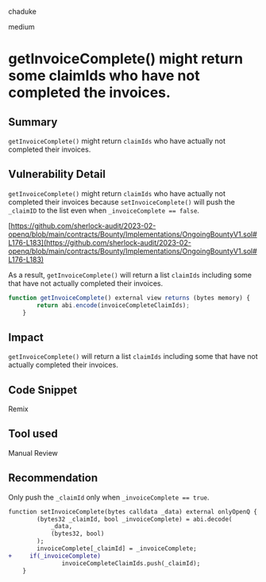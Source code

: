 chaduke

medium

# getInvoiceComplete() might return some claimIds who have not completed the invoices.

## Summary
``getInvoiceComplete()`` might return ``claimIds`` who have actually not completed their invoices.

## Vulnerability Detail
``getInvoiceComplete()`` might return ``claimIds`` who have actually not completed their invoices because ``setInvoiceComplete()`` will push the ``_claimID`` to the list even when ``_invoiceComplete == false``.

[https://github.com/sherlock-audit/2023-02-openq/blob/main/contracts/Bounty/Implementations/OngoingBountyV1.sol#L176-L183](https://github.com/sherlock-audit/2023-02-openq/blob/main/contracts/Bounty/Implementations/OngoingBountyV1.sol#L176-L183)

As a result, ``getInvoiceComplete()`` will return a list ``claimIds`` including some that have not actually completed their invoices. 

```javascript
function getInvoiceComplete() external view returns (bytes memory) {
        return abi.encode(invoiceCompleteClaimIds);
    }
```

## Impact
``getInvoiceComplete()`` will return a list ``claimIds`` including some that have not actually completed their invoices.

## Code Snippet
Remix

## Tool used

Manual Review

## Recommendation
Only push the ``_claimId`` only when ``_invoiceComplete == true``.
```diff
function setInvoiceComplete(bytes calldata _data) external onlyOpenQ {
        (bytes32 _claimId, bool _invoiceComplete) = abi.decode(
            _data,
            (bytes32, bool)
        );
        invoiceComplete[_claimId] = _invoiceComplete;
+     if(_invoiceComplete)
               invoiceCompleteClaimIds.push(_claimId);
    }
```